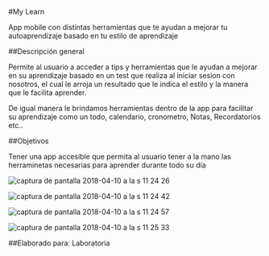 #My Learn

App mobile con distintas herramientas que te ayudan a mejorar tu
autoaprendizaje basado en tu estilo de aprendizaje

##Descripción general

Permite al usuario a acceder a tips y herramientas que le ayudan a mejorar en su
aprendizaje basado en un test que realiza al iniciar sesion con nosotros, el cual le arroja
un resultado que le indica el estilo y la manera que le facilita aprender.

De igual manera le brindamos herramientas dentro de la app para facilitar su aprendizaje
como un todo, calendario, cronometro, Notas, Recordatorios etc..

##Objetivos

Tener una app accesible que permita al usuario tener a la mano las herraminetas necesarias para aprender
durante todo su día

![captura de pantalla 2018-04-10 a la s 11 24 26](https://user-images.githubusercontent.com/32860406/38569855-08d7b5a0-3cb2-11e8-98bb-e91617550350.png)

![captura de pantalla 2018-04-10 a la s 11 24 42](https://user-images.githubusercontent.com/32860406/38569882-19ee326a-3cb2-11e8-9f0a-38df9058e3ce.png)

![captura de pantalla 2018-04-10 a la s 11 24 57](https://user-images.githubusercontent.com/32860406/38569888-1c5a4728-3cb2-11e8-855b-3cd417b088ed.png)


![captura de pantalla 2018-04-10 a la s 11 25 33](https://user-images.githubusercontent.com/32860406/38569894-1f7c1a3a-3cb2-11e8-8a96-57dcbec20690.png)

##Elaborado para:
Laboratoria

